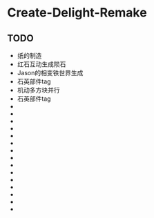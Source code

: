 # Create-Delight-Remake

## TODO

- 纸的制造
- 红石互动生成陨石
- Jason的相变铁世界生成
- 石英部件tag
- 机动多方块并行
- 石英部件tag
- 
- 
- 
- 
- 
- 
- 
- 
- 
- 
- 
- 
- 
- 
- 
